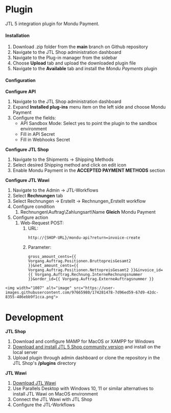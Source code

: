 # Plugin

JTL 5 integration plugin for Mondu Payment.

#### Installation

1. Download .zip folder from the **main** branch on Github repository
2. Navigate to the JTL Shop administration dashboard
3. Navigate to the Plug-in manager from the sidebar
4. Choose **Upload** tab and upload the downloaded plugin file
5. Navigate to the **Available** tab and install the *Mondu Payments* plugin

#### Configuration

**Configure API**

1. Navigate to the JTL Shop administration dashboard
2. Expand **Installed plug-ins** menu item on the left side and choose Mondu Payment
3. Configure the fields:
   * API Sandbox Mode: Select yes to point the plugin to the sandbox environment
   * Fill in API Secret
   * Fill in Webhooks Secret

**Configure JTL Shop**

1. Navigate to the Shipments -> Shipping Methods
2. Select desired Shipping method and click on edit icon
3. Enable Mondu Payment in the **ACCEPTED PAYMENT METHODS** section

**Configure JTL Wawi**

1. Navigate to the Admin -> JTL-Workflows
2. Select **Rechnungen** tab
3. Select Rechnungen -> Erstellt -> Rechnungen_Erstellt workflow
4. Configure condition
   1. Rechnungen\Auftrag\Zahlungsart\Name **Gleich** Mondu Payment
5. Configure action
   1. Web-Request POST:
      1. URL:
         ```
         http://{SHOP-URL}/mondu-api?return=invoice-create
         ```
      2. Parameter:
         ```
         gross_amount_cents={{ Vorgang.Auftrag.Positionen.BruttopreisGesamt2 }}&net_amount_cents={{ Vorgang.Auftrag.Positionen.NettopreisGesamt2 }}&invoice_id={{ Vorgang.Auftrag.Rechnung.InterneRechnungsnummer }}&order_id={{ Vorgang.Auftrag.ExterneAuftragsnummer }}
         ```

`<img width="1007" alt="image" src="https://user-images.githubusercontent.com/97665980/174281478-7d96ed59-67d9-42dc-8355-486ebb9f1cca.png">`


# Development

**JTL Shop**

1. Download and configure MAMP for MacOS or XAMPP for Windows
2. [Download and install JTL 5 Shop community version](https://guide.jtl-software.de/jtl-shop/jtl-shop-kauf-editionen/jtl-shop-neu-installieren/) and install on the local server
3. Upload plugin through admin dashboard or clone the repository in the JTL Shop's **/plugins** directory

**JTL Wawi**

1. [Download JTL Wawi](https://www.jtl-software.de/jtl-wawi-download)
2. Use Parallels Desktop with Windows 10, 11 or similar alternatives to install JTL Wawi on MacOS environment
3. Connect the JTL Wawi with JTL Shop
4. Configure the JTL-Workflows
